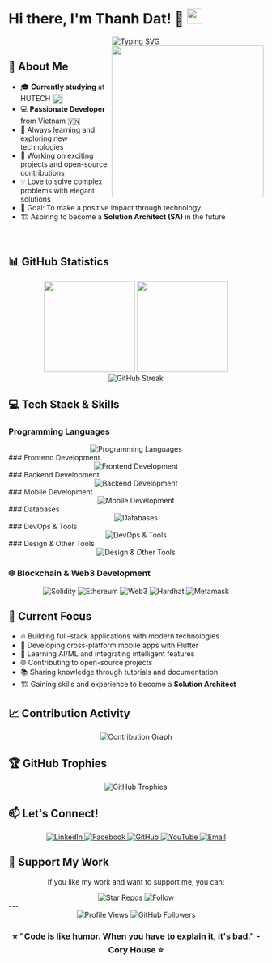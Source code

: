 # Hi there, I'm Thanh Dat! 👋 <img src="https://upload.wikimedia.org/wikipedia/commons/2/21/Flag_of_Vietnam.svg" width="30"/>
<div align="center">
  <img src="https://readme-typing-svg.herokuapp.com?font=Fira+Code&size=32&duration=2800&pause=2000&color=A9FEF7&center=true&vCenter=true&width=940&lines=Hello!+I'm+a+Passionate+Developer+from+Vietnam;Welcome+to+my+GitHub+Profile!;Let's+build+something+amazing+together!" alt="Typing SVG" />
</div>
<img align="right" width="300" src="https://github.com/datjpro.png" />

## 🚀 About Me
- 🎓 **Currently studying** at HUTECH <img align="center" width="20" src="https://upload.wikimedia.org/wikipedia/vi/8/81/Logo_Tr%C6%B0%E1%BB%9Dng_%C4%90%E1%BA%A1i_h%E1%BB%8Dc_C%C3%B4ng_ngh%E1%BB%87_Th%C3%A0nh_ph%E1%BB%91_H%E1%BB%93_Ch%C3%AD_Minh.png"/>
- 💻 **Passionate Developer** from Vietnam 🇻🇳
- 🌱 Always learning and exploring new technologies
- 🔭 Working on exciting projects and open-source contributions
- 💡 Love to solve complex problems with elegant solutions
- 🎯 Goal: To make a positive impact through technology
- 🏗️ Aspiring to become a **Solution Architect (SA)** in the future
<br clear="right"/>

## 📊 GitHub Statistics
<div align="center">
  <img height="180em" src="https://github-readme-stats.vercel.app/api?username=datjpro&show_icons=true&theme=tokyonight&include_all_commits=true&count_private=true"/>
  <img height="180em" src="https://github-readme-stats.vercel.app/api/top-langs/?username=datjpro&layout=compact&langs_count=8&theme=tokyonight"/>
</div>
<div align="center">
  <img src="https://github-readme-streak-stats.herokuapp.com/?user=datjpro&theme=tokyonight" alt="GitHub Streak" />
</div>

## 💻 Tech Stack & Skills
### Programming Languages
<div align="center">
  <img src="https://skillicons.dev/icons?i=js,python,java,cs,dart,solidity" alt="Programming Languages"/>
</div>
### Frontend Development
<div align="center">
  <img src="https://skillicons.dev/icons?i=react,html,css" alt="Frontend Development"/>
</div>
### Backend Development
<div align="center">
  <img src="https://skillicons.dev/icons?i=nodejs,express,dotnet" alt="Backend Development"/>
</div>
### Mobile Development
<div align="center">
  <img src="https://skillicons.dev/icons?i=flutter,dart,react" alt="Mobile Development"/>
</div>
### Databases
<div align="center">
  <img src="https://skillicons.dev/icons?i=mongodb,mysql,postgresql,sqlite,redis,firebase" alt="Databases"/>
</div>
### DevOps & Tools
<div align="center">
  <img src="https://skillicons.dev/icons?i=docker,git,github,vscode,visualstudio,postman,ganache,truffle" alt="DevOps & Tools"/>
</div>
### Design & Other Tools
<div align="center">
  <img src="https://skillicons.dev/icons?i=figma,photoshop,windows" alt="Design & Other Tools"/>
</div>

### 🌐 Blockchain & Web3 Development
<div align="center">
    <img src="https://skillicons.dev/icons?i=solidity" alt="Solidity"/>
    <img src="https://skillicons.dev/icons?i=ethereum" alt="Ethereum"/>
    <img src="https://skillicons.dev/icons?i=web3" alt="Web3"/>
    <img src="https://skillicons.dev/icons?i=hardhat" alt="Hardhat"/>
    <img src="https://skillicons.dev/icons?i=metamask" alt="Metamask"/>
</div>

## 🎯 Current Focus
- 🔥 Building full-stack applications with modern technologies
- 📱 Developing cross-platform mobile apps with Flutter
- 🧠 Learning AI/ML and integrating intelligent features
- 🌐 Contributing to open-source projects
- 📚 Sharing knowledge through tutorials and documentation
- 🏗️ Gaining skills and experience to become a **Solution Architect**

## 📈 Contribution Activity
<div align="center">
  <img src="https://github-readme-activity-graph.vercel.app/graph?username=datjpro&theme=tokyo-night&bg_color=1a1b27&color=a9fef7&line=f7931e&point=f7931e&area=true&hide_border=true" alt="Contribution Graph"/>
</div>

## 🏆 GitHub Trophies
<div align="center">
  <img src="https://github-profile-trophy.vercel.app/?username=datjpro&theme=tokyonight&no-frame=false&no-bg=false&margin-w=4&row=1" alt="GitHub Trophies"/>
</div>

## 📫 Let's Connect!
<div align="center">
  <a href="https://www.linkedin.com/in/to-datj-a10619358/" target="_blank">
    <img src="https://skillicons.dev/icons?i=linkedin" alt="LinkedIn"/>
  </a>
  <a href="https://www.facebook.com/datj2207/" target="_blank">
    <img src="https://img.shields.io/badge/Facebook-1877F2?style=for-the-badge&logo=facebook&logoColor=white" alt="Facebook"/>
  </a>
  <a href="https://github.com/datjpro" target="_blank">
    <img src="https://skillicons.dev/icons?i=github" alt="GitHub"/>
  </a>
  <a href="https://www.youtube.com/@To_Pham_Thanh_at_" target="_blank">
    <img src="https://img.shields.io/badge/YouTube-FF0000?style=for-the-badge&logo=youtube&logoColor=white" alt="YouTube"/>
  </a>
  <a href="mailto:todat2207@gmail.com" target="_blank">
    <img src="https://skillicons.dev/icons?i=gmail" alt="Email"/>
  </a>
</div>

## 💖 Support My Work
<div align="center">
  <p>If you like my work and want to support me, you can:</p>
  <a href="https://github.com/datjpro?tab=repositories" target="_blank">
    <img src="https://img.shields.io/badge/⭐_Star_my_repos-FFD700?style=for-the-badge&logoColor=black" alt="Star Repos"/>
  </a>
  <a href="https://github.com/datjpro" target="_blank">
    <img src="https://img.shields.io/badge/👥_Follow_me-4CAF50?style=for-the-badge&logoColor=white" alt="Follow"/>
  </a>
</div>
---
<div align="center">
  <img src="https://komarev.com/ghpvc/?username=datjpro&label=Profile%20views&color=0e75b6&style=flat" alt="Profile Views" />
  <img src="https://img.shields.io/github/followers/datjpro?label=Followers&style=social" alt="GitHub Followers" />
</div>
<div align="center">
  <h3>⭐ "Code is like humor. When you have to explain it, it's bad." - Cory House ⭐</h3>
</div>
